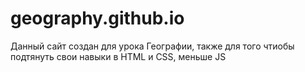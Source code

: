 # geography.github.io
Данный сайт создан для урока Географии, также для того чтиобы подтянуть свои навыки в HTML и CSS, меньше JS
